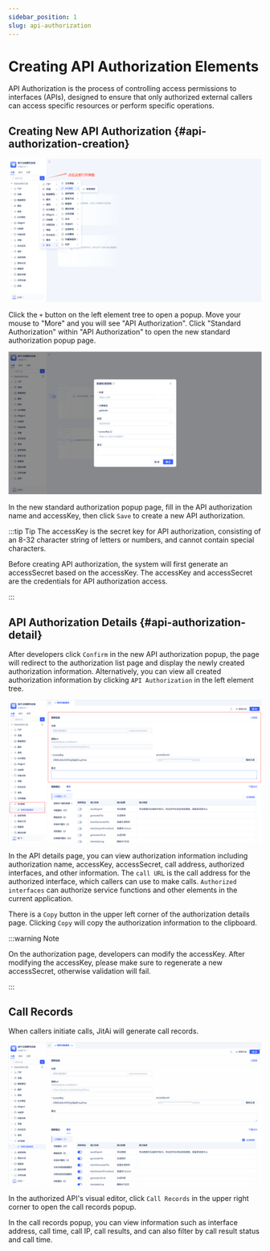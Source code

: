 ```yaml
---
sidebar_position: 1
slug: api-authorization
---
```


# Creating API Authorization Elements
API Authorization is the process of controlling access permissions to interfaces (APIs), designed to ensure that only authorized external callers can access specific resources or perform specific operations.

## Creating New API Authorization {#api-authorization-creation}
![Creating API Authorization](./img/api_2025-08-26_15-21-40.png)

Click the `+` button on the left element tree to open a popup. Move your mouse to "More" and you will see "API Authorization". Click "Standard Authorization" within "API Authorization" to open the new standard authorization popup page.

![API Creation Popup](./img/api_2025-08-26_15-26-59.png)

In the new standard authorization popup page, fill in the API authorization name and accessKey, then click `Save` to create a new API authorization.

:::tip Tip
The accessKey is the secret key for API authorization, consisting of an 8-32 character string of letters or numbers, and cannot contain special characters.

Before creating API authorization, the system will first generate an accessSecret based on the accessKey. The accessKey and accessSecret are the credentials for API authorization access.

:::

## API Authorization Details {#api-authorization-detail}

After developers click `Confirm` in the new API authorization popup, the page will redirect to the authorization list page and display the newly created authorization information. Alternatively, you can view all created authorization information by clicking `API Authorization` in the left element tree.

![API Authorization Details](./img/api_2025-09-16_11-59-38.png)

In the API details page, you can view authorization information including authorization name, accessKey, accessSecret, call address, authorized interfaces, and other information. The `call URL` is the call address for the authorized interface, which callers can use to make calls. `Authorized interfaces` can authorize service functions and other elements in the current application.

There is a `Copy` button in the upper left corner of the authorization details page. Clicking `Copy` will copy the authorization information to the clipboard.

:::warning Note

On the authorization page, developers can modify the accessKey. After modifying the accessKey, please make sure to regenerate a new accessSecret, otherwise validation will fail.

:::

## Call Records

When callers initiate calls, JitAi will generate call records.

![Call Records](./img/api_2025-08-26_15-50-10.gif)

In the authorized API's visual editor, click `Call Records` in the upper right corner to open the call records popup.

In the call records popup, you can view information such as interface address, call time, call IP, call results, and can also filter by call result status and call time.
